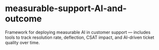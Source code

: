 # measurable-support-AI-and-outcome
Framework for deploying measurable AI in customer support — includes tools to track resolution rate, deflection, CSAT impact, and AI-driven ticket quality over time.
